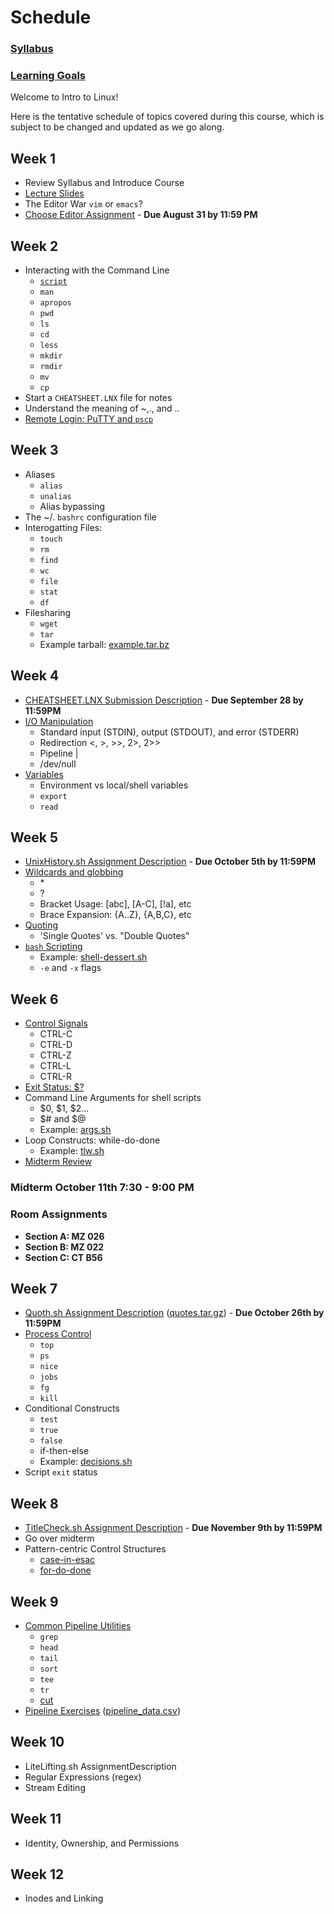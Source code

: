 
# Schedule

### [Syllabus](https://kellyn-larson.github.io/csci-274-syllabus.pdf)       
### [Learning Goals](https://kellyn-larson.github.io/learning-goals.txt)

Welcome to Intro to Linux! 

Here is the tentative schedule of topics covered during this course, which is subject to be changed and updated as we go along. 

## Week 1 

- Review Syllabus and Introduce Course
- [Lecture Slides](https://kellyn-larson.github.io/01_lecture1.pdf)
- The Editor War `vim` or `emacs`?
- [Choose Editor Assignment](https://kellyn-larson.github.io/chooseEditor.txt) - **Due August 31 by 11:59 PM**

## Week 2 
- Interacting with the Command Line
   * [`script`](https://kellyn-larson.github.io/script.txt)
   * `man`
   * `apropos`
   * `pwd`
   * `ls`
   * `cd`
   * `less`
   * `mkdir`
   * `rmdir`
   * `mv`
   * `cp`
- Start a `CHEATSHEET.LNX` file for notes
- Understand the meaning of ~,., and ..
- [Remote Login: PuTTY and `pscp`](https://kellyn-larson.github.io/remote_login.txt)

## Week 3 
- Aliases
   * `alias`
   * `unalias`
   * Alias bypassing
- The ~/. `bashrc` configuration file
- Interogatting Files:
   * `touch`
   * `rm`
   * `find`
   * `wc`
   * `file`
   * `stat`
   * `df`
- Filesharing
   * `wget`
   * `tar`
   * Example tarball: [example.tar.bz](https://kellyn-larson.github.io/example.tar.bz)
 
## Week 4 
 - [CHEATSHEET.LNX Submission Description](https://kellyn-larson.github.io/cheatsheetsubmission.txt) - **Due September 28 by 11:59PM**
 - [I/O Manipulation](https://kellyn-larson.github.io/IONotes.txt)
     * Standard input (STDIN), output (STDOUT), and error (STDERR)
     * Redirection <, >, >>, 2>, 2>>
     * Pipeline \| 
     * /dev/null
 - [Variables](https://kellyn-larson.github.io/VariablesNotes.txt)
     * Environment vs local/shell variables
     * `export`
     * `read`
 
## Week 5 
 - [UnixHistory.sh Assignment Description](https://kellyn-larson.github.io/UnixHistoryDescription.txt) - **Due October 5th by 11:59PM**
 - [Wildcards and globbing](https://kellyn-larson.github.io/WildCardNotes.txt)
     * \*
     * ?
     * Bracket Usage: [abc], [A-C], [!a], etc
     * Brace Expansion: {A..Z}, {A,B,C}, etc
 - [Quoting](https://kellyn-larson.github.io/quotes-rules.txt)
     * 'Single Quotes' vs. "Double Quotes"
 - [`bash` Scripting](http://tldp.org/LDP/abs/html/)
     * Example: [shell-dessert.sh](https://kellyn-larson.github.io/shell-dessert.sh)
     * `-e` and `-x` flags

 
## Week 6 
 - [Control Signals](https://ss64.com/bash/syntax-keyboard.html)
      * CTRL-C
      * CTRL-D
      * CTRL-Z
      * CTRL-L
      * CTRL-R
 - [Exit Status: $?](https://bash.cyberciti.biz/guide/The_exit_status_of_a_command)
 - Command Line Arguments for shell scripts
      * $0, $1, $2...
      * $# and $@
      * Example: [args.sh](https://kellyn-larson.github.io/args.sh)
 - Loop Constructs: while-do-done
      * Example: [tlw.sh](https://kellyn-larson.github.io/tlw.sh)
 - [Midterm Review](https://kellyn-larson.github.io/midterm-review.txt)
 
### Midterm October 11th 7:30 - 9:00 PM
### Room Assignments
  - **Section A: MZ 026**
  - **Section B: MZ 022**
  - **Section C: CT B56**
 
## Week 7 
 - [Quoth.sh Assignment Description](https://kellyn-larson.github.io/QuothDescription.txt) ([quotes.tar.gz](https://kellyn-larson.github.io/quotes.tar.gz)) - **Due October 26th by 11:59PM**  
 - [Process Control](https://kellyn-larson.github.io/07_Process_Control.pdf) 
      * `top`
      * `ps`
      * `nice`
      * `jobs`
      * `fg`
      * `kill`
 - Conditional Constructs 
      * `test`
      * `true`
      * `false`
      * if-then-else
      * Example: [decisions.sh](https://kellyn-larson.github.io/decisions.sh)
 - Script `exit` status 
 
## Week 8 
 - [TitleCheck.sh Assignment Description](https://kellyn-larson.github.io/TitleCheckDescription.txt) - **Due November 9th by 11:59PM**
 - Go over midterm 
 - Pattern-centric Control Structures
      * [case-in-esac](https://kellyn-larson.github.io/case.sh)
      * [for-do-done](https://kellyn-larson.github.io/for.sh)
 
## Week 9 
 - [Common Pipeline Utilities](https://kellyn-larson.github.io/10_CommonPipelineUtilities.pdf)
     * `grep`
     * `head`
     * `tail`
     * `sort`
     * `tee`
     * `tr`
     * [cut](https://kellyn-larson.github.io/cut.txt)
 - [Pipeline Exercises](https://kellyn-larson.github.io/pipeline_exercises.txt) ([pipeline_data.csv](https://kellyn-larson.github.io/pipeline_data.csv))
 
## Week 10 
 - LiteLifting.sh AssignmentDescription 
 - Regular Expressions (regex) 
 - Stream Editing 
 
## Week 11  
 - Identity, Ownership, and Permissions
 
## Week 12 
 - Inodes and Linking 
